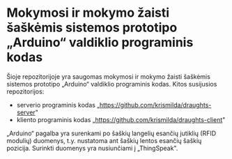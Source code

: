 # Mokymosi ir mokymo žaisti šaškėmis sistemos prototipo „Arduino“ valdiklio programinis kodas

Šioje repozitorijoje yra saugomas mokymosi ir mokymo žaisti šaškėmis sistemos prototipo „Arduino“ valdiklio programinis kodas. Kitos
susijusios repozitorijos:
- serverio programinis kodas „https://github.com/krismilda/draughts-server"
- kliento programinis kodas „https://github.com/krismilda/draughts-client"

„Arduino“ pagalba yra surenkami po šaškių langelių esančių jutiklių (RFID modulių) duomenys, t.y. nustatoma ant šaškių lentos esančių šaškių pozicija. 
Surinkti duomenys yra nusiunčiami į „ThingSpeak".
